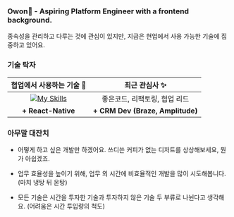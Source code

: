 <div> 
  
### Owon🧗 - Aspiring Platform Engineer with a frontend background.

종속성을 관리하고 다루는 것에 관심이 있지만, 지금은 현업에서 사용 가능한 기술에 집중하고 있어요.


### 기술 탁자
<div>

| **협업에서 사용하는 기술 💫** | **최근 관심사 ✨** |
|:---:|:---:|
| [![My Skills](https://skillicons.dev/icons?i=ts,react,next,kotlin,spring,aws&perline=13)](#) | 좋은코드, 리팩토링, 협업 리드 |
| **+ React-Native** | **+ CRM Dev (Braze, Amplitude)** |

</div>

### 아무말 대잔치
- 어떻게 하고 싶은 개발만 하겠어요. 쓰디쓴 커피가 없는 디저트를 상상해보세요, 뭔가 아쉽겠죠.

- 업무 효율성을 높이기 위해, 업무 외 시간에 비효율적인 개발을 많이 시도해봅니다. (마치 냉탕 뒤 온탕)

- 모든 기술은 시간을 투자한 기술과 투자하지 않은 기술 두 부류로 나뉜다고 생각해요. (어려움은 시간 투입량의 척도)




  
</div>
